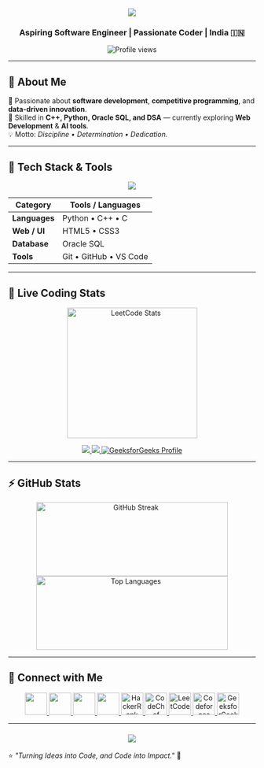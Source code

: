 <h1 align="center">
  <img src="https://readme-typing-svg.herokuapp.com?font=Righteous&size=35&pause=1000&color=gradient&center=true&vCenter=true&width=600&height=70&lines=Welcome+to+My+GitHub+Profile!;I'm+Venkata+Gopi+Ravulapalli!;I+💖+Coding+and+Problem+Solving!;Always+Learning+New+Tech!"/>
</h1>

<h3 align="center">Aspiring Software Engineer | Passionate Coder | India 🇮🇳</h3>
 
<p align="center">
  <img src="https://komarev.com/ghpvc/?username=Gopi-27&label=Profile%20Views&color=ff69b4&style=flat" alt="Profile views" />
</p>

---

## 👋 About Me

🚀 Passionate about **software development**, **competitive programming**, and **data-driven innovation**.  
🎯 Skilled in **C++, Python, Oracle SQL, and DSA** — currently exploring **Web Development** & **AI tools**.  
💡 Motto: *Discipline • Determination • Dedication.*

---

## 🧠 Tech Stack & Tools

<p align="center">
  <img src="https://skillicons.dev/icons?i=python,cpp,c,html,css,oracle,git,github,vscode" />
</p>

| Category | Tools / Languages |
|---|---|
| **Languages** | Python • C++ • C |
| **Web / UI** | HTML5 • CSS3 |
| **Database** | Oracle SQL |
| **Tools** | Git • GitHub • VS Code |

---

## 🧮 Live Coding Stats

<p align="center">
  <img src="https://leetcard.jacoblin.cool/Gopi_2703?theme=unicorn&font=Righteous&ext=contest&animation=true" height="265" alt="LeetCode Stats"/>
</p>

<p align="center">
  <a href="https://www.codechef.com/users/Gopi_270306" target="_blank">
    <img src="https://img.shields.io/badge/CodeChef-gopi__270306-955251?style=for-the-badge&logo=codechef&logoColor=white"/>
  </a>
  <a href="https://codeforces.com/profile/Gopi_270306" target="_blank">
    <img src="https://img.shields.io/badge/Codeforces-Gopi__270306-1F8ACB?style=for-the-badge&logo=codeforces&logoColor=white"/>
  </a>
  <a href="https://auth.geeksforgeeks.org/user/Gopi_270306" target="_blank">
    <img src="https://img.shields.io/badge/GeeksforGeeks-Gopi__270306-0F9D58?style=for-the-badge&logo=geeksforgeeks&logoColor=white"      alt="GeeksforGeeks Profile"/>
  </a>
</p>


---

## ⚡ GitHub Stats

<p align="center">
  <img width="390" height = "150" src="https://github-readme-streak-stats-salesp07.vercel.app/?user=Gopi-27&count_private=true&theme=react&border_radius=10" alt="GitHub Streak"/>
  <img width="390" height = "150" src="https://github-readme-stats-salesp07.vercel.app/api/top-langs/?username=Gopi-27&hide=HTML&langs_count=8&layout=compact&theme=react&border_radius=10" alt="Top Languages"/>
</p>

---

## 💬 Connect with Me  


<p align="center">
  <!-- 🌐 Professional & Social Profiles -->
  <a href="https://github.com/Gopi-27" target="_blank">
    <img src="https://skillicons.dev/icons?i=github" width="45"/>
  </a>
  <a href="https://linkedin.com/in/gopi-ravulapalli" target="_blank">
    <img src="https://skillicons.dev/icons?i=linkedin" width="45"/>
  </a>
  <a href="mailto:gopiyadav4788@gmail.com" target="_blank">
    <img src="https://skillicons.dev/icons?i=gmail" width="45"/>
  </a>
  <a href="https://instagram.com/" target="_blank">
    <img src="https://skillicons.dev/icons?i=instagram" width="45"/>
  </a>
  
  <!-- 💻 Coding Profiles -->
  <a href="https://www.hackerrank.com/Gopi_270306" target="_blank">
    <img src="https://raw.githubusercontent.com/rahuldkjain/github-profile-readme-generator/master/src/images/icons/Social/hackerrank.svg" width="45" title="HackerRank"/>
  </a>
  <a href="https://www.codechef.com/users/Gopi_270306" target="_blank">
    <img src="https://cdn.jsdelivr.net/npm/simple-icons@3.1.0/icons/codechef.svg" width="45" title="CodeChef"/>
  </a>
  <a href="https://leetcode.com/u/Gopi_2703" target="_blank">
    <img src="https://raw.githubusercontent.com/rahuldkjain/github-profile-readme-generator/master/src/images/icons/Social/leet-code.svg" width="45" title="LeetCode"/>
  </a>
  <a href="https://codeforces.com/profile/Gopi_270306" target="_blank">
    <img src="https://raw.githubusercontent.com/rahuldkjain/github-profile-readme-generator/master/src/images/icons/Social/codeforces.svg" width="45" title="Codeforces"/>
  </a>
  <a href="https://auth.geeksforgeeks.org/user/Gopi_270306" target="_blank">
    <img src="https://raw.githubusercontent.com/rahuldkjain/github-profile-readme-generator/master/src/images/icons/Social/geeks-for-geeks.svg" width="45" title="GeeksforGeeks"/>
  </a>
</p>


---

<h3 align="center">
  <img src="https://readme-typing-svg.herokuapp.com?font=Indie+Flower&size=28&color=00F0FF&center=true&width=600&lines=“Dream+Big,+Code+Smart,+Stay+Humble.”;“Every+Bug+Teaches+Something+New.”"/>
</h3>

⭐ *"Turning Ideas into Code, and Code into Impact."* 🚀
